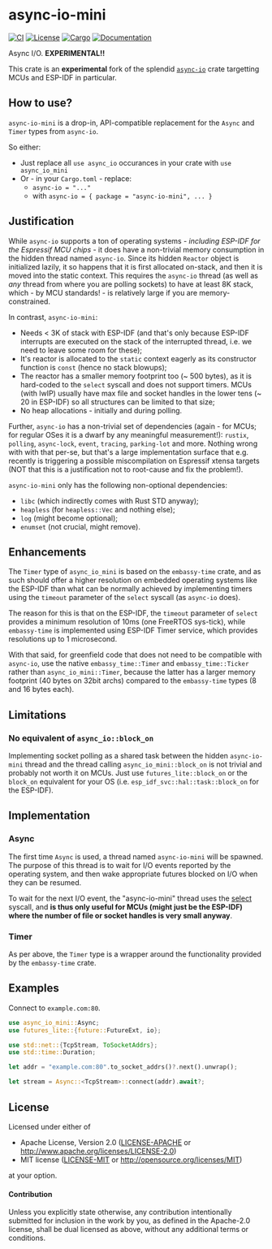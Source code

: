 # async-io-mini

[![CI](https://github.com/ivmarkov/async-io-mini/actions/workflows/ci.yml/badge.svg)](https://github.com/ivmarkov/async-io-mini/actions/workflows/ci.yml)
[![License](https://img.shields.io/badge/license-Apache--2.0_OR_MIT-blue.svg)](https://github.com/ivmarkov/async-io-mini)
[![Cargo](https://img.shields.io/crates/v/async-io-mini.svg)](https://crates.io/crates/async-io-mini)
[![Documentation](https://docs.rs/async-io/badge.svg)](https://docs.rs/async-io-mini)

Async I/O. **EXPERIMENTAL!!**

This crate is an **experimental** fork of the splendid [`async-io`](https://github.com/smol-rs/async-io) crate targetting MCUs and ESP-IDF in particular.

## How to use?

`async-io-mini` is a drop-in, API-compatible replacement for the `Async` and `Timer` types from `async-io`.

So either:
* Just replace all `use async_io` occurances in your crate with `use async_io_mini`
* Or - in your `Cargo.toml` - replace:
  * `async-io = "..."`
  * with `async-io = { package = "async-io-mini", ... }`

## Justification

While `async-io` supports a ton of operating systems - _including ESP-IDF for the Espressif MCU chips_ - it does have a non-trivial memory consumption in the hidden thread named `async-io`.  Since its hidden `Reactor` object is initialized lazily, it so happens that it is first allocated on-stack, and then it is moved into the static context. This requires the `async-io` thread (as well as _any_ thread from where you are polling sockets) to have at least 8K stack, which - by MCU standards! - is relatively large if you are memory-constrained.

In contrast, `async-io-mini`:
- Needs < 3K of stack with ESP-IDF (and that's only because ESP-IDF interrupts are executed on the stack of the interrupted thread, i.e. we need to leave some room for these);
- It's reactor is allocated to the `static` context eagerly as its constructor function is `const` (hence no stack blowups);
- The reactor has a smaller memory footprint too (~ 500 bytes), as it is hard-coded to the `select` syscall and does not support timers. MCUs (with lwIP) usually have max file and socket handles in the lower tens (~ 20 in ESP-IDF) so all structures can be limited to that size;
- No heap allocations - initially and during polling.

Further, `async-io` has a non-trivial set of dependencies (again - for MCUs; for regular OSes it is a dwarf by any meaningful measurement!): `rustix`, `polling`, `async-lock`, `event`, `tracing`, `parking-lot` and more. Nothing wrong with with that per-se, but that's a large implementation surface that e.g. recently is triggering a possible miscompilation on Espressif xtensa targets (NOT that this is a justification not to root-cause and fix the problem!).

`async-io-mini` only has the following non-optional dependencies:
- `libc` (which indirectly comes with Rust STD anyway);
- `heapless` (for `heapless::Vec` and nothing else);
- `log` (might become optional);
- `enumset` (not crucial, might remove).

## Enhancements

The `Timer` type of `async_io_mini` is based on the `embassy-time` crate, and as such should offer a higher resolution on embedded operating systems like the ESP-IDF than what can be normally achieved by implementing timers using the `timeout` parameter of the `select` syscall (as `async-io` does). 

The reason for this is that on the ESP-IDF, the `timeout` parameter of `select` provides a minimum resolution of 10ms (one FreeRTOS sys-tick), while
`embassy-time` is implemented using ESP-IDF Timer service, which provides resolutions up to 1 microsecond.

With that said, for greenfield code that does not need to be compatible with `async-io`, use the native `embassy_time::Timer` and `embassy_time::Ticker` rather than `async_io_mini::Timer`, because the latter has a larger memory footprint (40 bytes on 32bit archs) compared to the `embassy-time` types (8 and 16 bytes each).

## Limitations

### No equivalent of `async_io::block_on`

Implementing socket polling as a shared task between the hidden `async-io-mini` thread and the thread calling `async_io_mini::block_on` is not trivial and probably not worth it on MCUs. Just use `futures_lite::block_on` or the `block_on` equivalent for your OS (i.e. `esp_idf_svc::hal::task::block_on` for the ESP-IDF).

## Implementation

### Async

The first time `Async` is used, a thread named `async-io-mini` will be spawned.
The purpose of this thread is to wait for I/O events reported by the operating system, and then
wake appropriate futures blocked on I/O when they can be resumed.

To wait for the next I/O event, the "async-io-mini" thread uses the [select](https://en.wikipedia.org/wiki/Select_(Unix)) syscall, and **is thus only useful for MCUs (might just be the ESP-IDF) where the number of file or socket handles is very small anyway**.

### Timer

As per above, the `Timer` type is a wrapper around the functionality provided by the `embassy-time` crate.

## Examples

Connect to `example.com:80`.

```rust
use async_io_mini::Async;
use futures_lite::{future::FutureExt, io};

use std::net::{TcpStream, ToSocketAddrs};
use std::time::Duration;

let addr = "example.com:80".to_socket_addrs()?.next().unwrap();

let stream = Async::<TcpStream>::connect(addr).await?;
```

## License

Licensed under either of

 * Apache License, Version 2.0 ([LICENSE-APACHE](LICENSE-APACHE) or http://www.apache.org/licenses/LICENSE-2.0)
 * MIT license ([LICENSE-MIT](LICENSE-MIT) or http://opensource.org/licenses/MIT)

at your option.

#### Contribution

Unless you explicitly state otherwise, any contribution intentionally submitted
for inclusion in the work by you, as defined in the Apache-2.0 license, shall be
dual licensed as above, without any additional terms or conditions.
